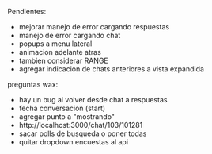 Pendientes:

- mejorar manejo de error cargando respuestas
- manejo de error cargando chat
- popups a menu lateral
- animacion adelante atras
- tambien considerar RANGE
- agregar indicacion de chats anteriores a vista expandida

preguntas wax:

- hay un bug al volver desde chat a respuestas
- fecha conversacion (start)
- agregar punto a "mostrando"
- http://localhost:3000/chat/103/101281
- sacar polls de busqueda o poner todas
- quitar dropdown encuestas al api